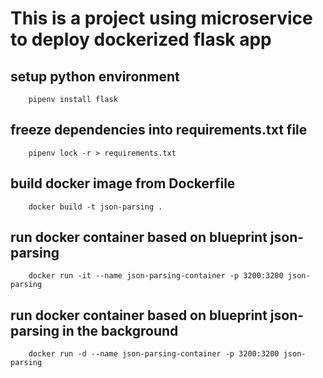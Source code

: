 # This is a project using microservice to deploy dockerized flask app
## setup python environment

``` shell
    pipenv install flask
```

## freeze dependencies into requirements.txt file

``` shell
    pipenv lock -r > requirements.txt
```

## build docker image from Dockerfile

``` shell
    docker build -t json-parsing .
```

## run docker container based on blueprint json-parsing

``` shell
    docker run -it --name json-parsing-container -p 3200:3200 json-parsing
```

## run docker container based on blueprint json-parsing in the background

``` shell
    docker run -d --name json-parsing-container -p 3200:3200 json-parsing
```
